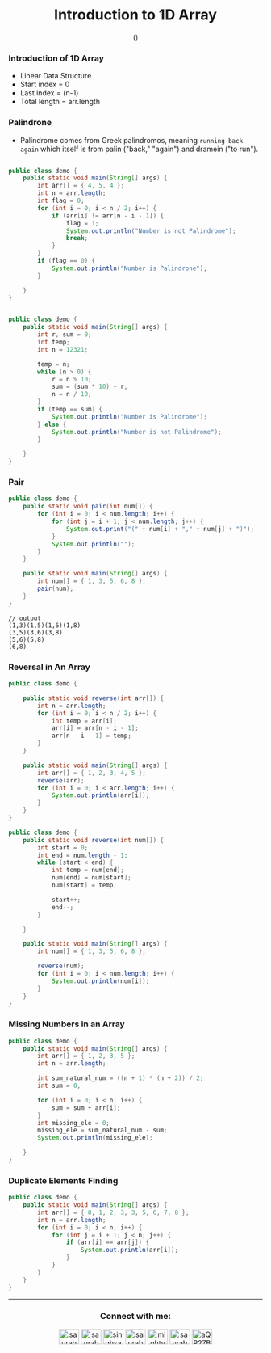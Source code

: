 <h1 align="center"> Introduction to 1D Array   </h1>
<p align="center" > () </p>

### Introduction of 1D Array
+ Linear Data Structure
+ Start index = 0
+ Last index = (n-1)
+ Total length = arr.length

### Palindrone
+ Palindrome comes from Greek palindromos, meaning `running back again` which itself is from palin ("back," "again") and dramein ("to run").

```java

public class demo {
    public static void main(String[] args) {
        int arr[] = { 4, 5, 4 };
        int n = arr.length;
        int flag = 0;
        for (int i = 0; i < n / 2; i++) {
            if (arr[i] != arr[n - i - 1]) {
                flag = 1;
                System.out.println("Number is not Palindrome");
                break;
            }
        }
        if (flag == 0) {
            System.out.println("Number is Palindrone");
        }

    }
}

```
```java

public class demo {
    public static void main(String[] args) {
        int r, sum = 0;
        int temp;
        int n = 12321;

        temp = n;
        while (n > 0) {
            r = n % 10;
            sum = (sum * 10) + r;
            n = n / 10;
        }
        if (temp == sum) {
            System.out.println("Number is Palindrome");
        } else {
            System.out.println("Number is not Palindrome");
        }

    }
}


```

### Pair
```java
public class demo {
    public static void pair(int num[]) {
        for (int i = 0; i < num.length; i++) {
            for (int j = i + 1; j < num.length; j++) {
                System.out.print("(" + num[i] + "," + num[j] + ")");
            }
            System.out.println("");
        }
    }

    public static void main(String[] args) {
        int num[] = { 1, 3, 5, 6, 8 };
        pair(num);
    }
}


```
```
// output
(1,3)(1,5)(1,6)(1,8)
(3,5)(3,6)(3,8)
(5,6)(5,8)
(6,8)

```

### Reversal in An Array

```java
public class demo {

    public static void reverse(int arr[]) {
        int n = arr.length;
        for (int i = 0; i < n / 2; i++) {
            int temp = arr[i];
            arr[i] = arr[n - i - 1];
            arr[n - i - 1] = temp;
        }
    }

    public static void main(String[] args) {
        int arr[] = { 1, 2, 3, 4, 5 };
        reverse(arr);
        for (int i = 0; i < arr.length; i++) {
            System.out.println(arr[i]);
        }
    }
}
```

```java
public class demo {
    public static void reverse(int num[]) {
        int start = 0;
        int end = num.length - 1;
        while (start < end) {
            int temp = num[end];
            num[end] = num[start];
            num[start] = temp;

            start++;
            end--;
        }

    }

    public static void main(String[] args) {
        int num[] = { 1, 3, 5, 6, 8 };

        reverse(num);
        for (int i = 0; i < num.length; i++) {
            System.out.println(num[i]);
        }
    }
}


```

### Missing Numbers in an Array

```java
public class demo {
    public static void main(String[] args) {
        int arr[] = { 1, 2, 3, 5 };
        int n = arr.length;

        int sum_natural_num = ((n + 1) * (n + 2)) / 2;
        int sum = 0;

        for (int i = 0; i < n; i++) {
            sum = sum + arr[i];
        }
        int missing_ele = 0;
        missing_ele = sum_natural_num - sum;
        System.out.println(missing_ele);

    }
}

```

### Duplicate Elements Finding
```java
public class demo {
    public static void main(String[] args) {
        int arr[] = { 8, 1, 2, 3, 3, 5, 6, 7, 8 };
        int n = arr.length;
        for (int i = 0; i < n; i++) {
            for (int j = i + 1; j < n; j++) {
                if (arr[i] == arr[j]) {
                    System.out.println(arr[i]);
                }
            }
        }
    }
}

```



***


<h3 align="center">Connect with me:</h3>
<p align="center">
<a href="https://twitter.com/saurabhbahadur" target="blank"><img align="center" src="https://raw.githubusercontent.com/rahuldkjain/github-profile-readme-generator/master/src/images/icons/Social/twitter.svg" alt="saurabhbahadur" height="30" width="40" /></a>
<a href="https://linkedin.com/in/saurabhbahadur" target="blank"><img align="center" src="https://raw.githubusercontent.com/rahuldkjain/github-profile-readme-generator/master/src/images/icons/Social/linked-in-alt.svg" alt="saurabhbahadur" height="30" width="40" /></a>
<a href="https://fb.com/singhsaurabhbahadur" target="blank"><img align="center" src="https://raw.githubusercontent.com/rahuldkjain/github-profile-readme-generator/master/src/images/icons/Social/facebook.svg" alt="singhsaurabhbahadur" height="30" width="40" /></a>
<a href="https://instagram.com/saurabhbahadur_" target="blank"><img align="center" src="https://raw.githubusercontent.com/rahuldkjain/github-profile-readme-generator/master/src/images/icons/Social/instagram.svg" alt="saurabhbahadur_" height="30" width="40" /></a>
<a href="https://www.youtube.com/c/mighty saur" target="blank"><img align="center" src="https://raw.githubusercontent.com/rahuldkjain/github-profile-readme-generator/master/src/images/icons/Social/youtube.svg" alt="mighty saur" height="30" width="40" /></a>
<a href="https://www.hackerrank.com/saurabhbahadur" target="blank"><img align="center" src="https://raw.githubusercontent.com/rahuldkjain/github-profile-readme-generator/master/src/images/icons/Social/hackerrank.svg" alt="saurabhbahadur" height="30" width="40" /></a>
<a href="https://discord.gg/aQR27Bg7de" target="blank"><img align="center" src="https://raw.githubusercontent.com/rahuldkjain/github-profile-readme-generator/master/src/images/icons/Social/discord.svg" alt="aQR27Bg7de" height="30" width="40" /></a>
</p>
